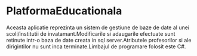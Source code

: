 # PlatformaEducationala
Aceasta aplicatie reprezinta un sistem de gestiune de baze de date al unei scoli/institutii de invatamant.Modificarile si adaugarile efectuate sunt retinute intr-o baza de date creata in sql server.Atributele profesorilor si ale dirigintilor nu sunt inca terminate.Limbajul de programare folosit este C#.
